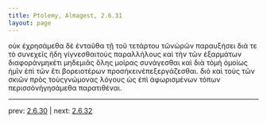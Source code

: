 ```yaml
---
title: Ptolemy, Almagest, 2.6.31
layout: page
---
```


οὐκ ἐχρησάμεθα δὲ ἐνταῦθα τῇ τοῦ τετάρτου τῶνὡρῶν παραυξήσει διά τε τὸ συνεχεῖς ἤδη γίγνεσθαιτοὺς παραλλήλους καὶ τὴν τῶν ἐξαρμάτων διαφορὰνμηκέτι μηδεμιᾶς ὅλης μοίρας συνάγεσθαι καὶ διὰ τὸμὴ ὁμοίως ἡμῖν ἐπὶ τῶν ἔτι βορειοτέρων προσήκεινἐπεξεργάζεσθαι. διὸ καὶ τοὺς τῶν σκιῶν πρὸς τοὺςγνώμονας λόγους ὡς ἐπὶ ἀφωρισμένων τόπων περισσὸνἡγησάμεθα παρατιθέναι.

---

prev: [2.6.30](../2.6.30/) | next: [2.6.32](../2.6.32/)

